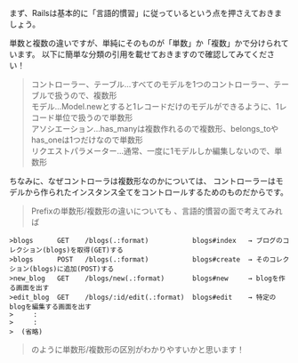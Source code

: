 まず、Railsは基本的に「言語的慣習」に従っているという点を押さえておきましょう。

単数と複数の違いですが、単純にそのものが「単数」か「複数」かで分けられています。
以下に簡単な分類の引用を載せておきますので確認してみてください！

>コントローラー、テーブル…すべてのモデルを1つのコントローラー、テーブルで扱うので、複数形  
>モデル…Model.newとすると1レコードだけのモデルができるように、1レコード単位で扱うので単数形  
>アソシエーション…has_manyは複数作れるので複数形、belongs_toやhas_oneは1つだけなので単数形  
>リクエストパラメーター…通常、一度に1モデルしか編集しないので、単数形  

ちなみに、なぜコントローラは複数形なのかについては、
コントローラーはモデルから作られたインスタンス全てをコントロールするためのものだからです。

>Prefixの単数形/複数形の違いについても 、言語的慣習の面で考えてみれば  

```
>blogs      GET    /blogs(.:format)           blogs#index   → ブログのコレクション(blogs)を取得(GET)する
>blogs      POST   /blogs(.:format)           blogs#create  → そのコレクション(blogs)に追加(POST)する
>new_blog   GET    /blogs/new(.:format)       blogs#new     → blogを作る画面を出す
>edit_blog  GET    /blogs/:id/edit(.:format)  blogs#edit    → 特定のblogを編集する画面を出す
>     : 
>     : 
>  (省略) 
```
>  のように単数形/複数形の区別がわかりやすいかと思います！

